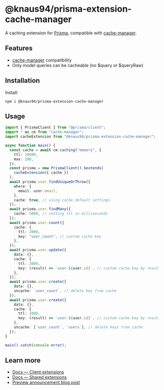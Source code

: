 # @knaus94/prisma-extension-cache-manager

A caching extension for [Prisma](https://www.prisma.io/), compatible with [cache-manager](https://www.npmjs.com/package/cache-manager).

## Features

- [cache-manager](https://www.npmjs.com/package/cache-manager) compatibility
- Only model queries can be cacheable (no $query or $queryRaw)

## Installation

Install:

```
npm i @knaus94/prisma-extension-cache-manager
```

## Usage

```typescript
import { PrismaClient } from "@prisma/client";
import * as cm from "cache-manager";
import cacheExtension from "@knaus94/prisma-extension-cache-manager";

async function main() {
  const cache = await cm.caching("memory", {
    ttl: 10000,
    max: 200,
  });
  const prisma = new PrismaClient().$extends(
    cacheExtension({ cache })
  );
  await prisma.user.findUniqueOrThrow({
    where: {
      email: user.email,
    },
    cache: true, // using cache default settings
  });
  await prisma.user.findMany({
    cache: 5000, // setting ttl in milliseconds
  });
  await prisma.user.count({
    cache: {
      ttl: 2000,
      key: "user_count", // custom cache key
    },
  });
  await prisma.user.update({
    data: {},
    cache: {
      ttl: 2000,
      key: (result) => `user-${user.id}`, // custom cache key by result (There will be no reading from the cache, only a write down)
    },
  });
  await prisma.user.create({
    data: {},
    uncache: `user_count`, // delete key from cache
  });
  await prisma.user.create({
    data: {},
    cache: {
      ttl: 2000,
      key: (result) => `user-${user.id}`, // custom cache key by result (There will be no reading from the cache, only a write down)
    },
    uncache: [`user_count`, `users`], // delete keys from cache
  });
}

main().catch(console.error);
```

## Learn more

- [Docs — Client extensions](https://www.prisma.io/docs/concepts/components/prisma-client/client-extensions)
- [Docs — Shared extensions](https://www.prisma.io/docs/concepts/components/prisma-client/client-extensions/shared-extensions)
- [Preview announcement blog post](https://www.prisma.io/blog/client-extensions-preview-8t3w27xkrxxn#introduction)
